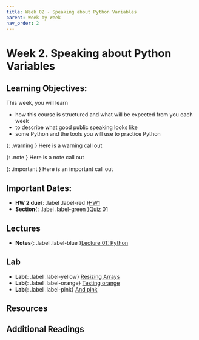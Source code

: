 ```yaml
---
title: Week 02 - Speaking about Python Variables
parent: Week by Week
nav_order: 2
---
```

# Week 2. Speaking about Python Variables

## Learning Objectives:
This week, you will learn

* how this course is structured and what will be expected from you each week
* to describe what good public speaking looks like
* some Python and the tools you will use to practice Python

{: .warning }
Here is a warning call out

{: .note }
Here is a note call out

{: .important }
Here is an important call out

## Important Dates:
*  **HW 2 due**{: .label .label-red }[HW1](#)
*  **Section**{: .label .label-green }[Quiz 01](#)

## Lectures
*  **Notes**{: .label .label-blue }[Lecture 01: Python](#)

## Lab
+ **Lab**{: .label .label-yellow} [Resizing Arrays](#)
+ **Lab**{: .label .label-orange} [Testing orange](#)
+ **Lab**{: .label .label-pink} [And pink](#)

## Resources

## Additional Readings


